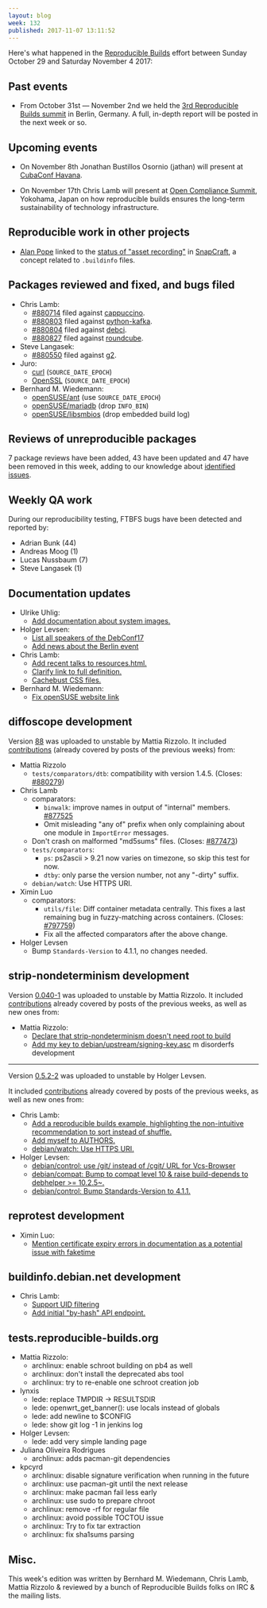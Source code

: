 ```yaml
---
layout: blog
week: 132
published: 2017-11-07 13:11:52
---
```


Here's what happened in the [Reproducible Builds](https://reproducible-builds.org) effort between Sunday October 29 and Saturday November 4 2017:

Past events
-----------

- From October 31st &mdash; November 2nd we held the [3rd Reproducible Builds summit](https://reproducible-builds.org/events/berlin2017/) in Berlin, Germany. A full, in-depth report will be posted in the next week or so.

Upcoming events
---------------

- On November 8th Jonathan Bustillos Osornio (jathan) will present at [CubaConf Havana](http://www.cubaconf.org/).

- On November 17th Chris Lamb will present at [Open Compliance Summit](http://events.linuxfoundation.org/events/open-compliance-summit/), Yokohama, Japan on how reproducible builds ensures the long-term sustainability of technology infrastructure.


Reproducible work in other projects
-----------------------------------

 * [Alan Pope](https://twitter.com/popey) linked to the [status of "asset recording"](https://forum.snapcraft.io/t/asset-recording-for-a-built-snap/317/27) in [SnapCraft](https://snapcraft.io/), a concept related to `.buildinfo` files.


Packages reviewed and fixed, and bugs filed
-------------------------------------------

* Chris Lamb:
    * [#880714](https://bugs.debian.org/880714) filed against [cappuccino](https://tracker.debian.org/pkg/cappuccino).
    * [#880803](https://bugs.debian.org/880803) filed against [python-kafka](https://tracker.debian.org/pkg/python-kafka).
    * [#880804](https://bugs.debian.org/880804) filed against [debci](https://tracker.debian.org/pkg/debci).
    * [#880827](https://bugs.debian.org/880827) filed against [roundcube](https://tracker.debian.org/pkg/roundcube).
* Steve Langasek:
    * [#880550](https://bugs.debian.org/880550) filed against [g2](https://tracker.debian.org/pkg/g2).
* Juro:
  * [curl](https://github.com/curl/curl/pull/2026) (`SOURCE_DATE_EPOCH`)
  * [OpenSSL](https://github.com/openssl/openssl/pull/4639) (`SOURCE_DATE_EPOCH`)
* Bernhard M. Wiedemann:
  * [openSUSE/ant](https://build.opensuse.org/request/show/536291) (use `SOURCE_DATE_EPOCH`)
  * [openSUSE/mariadb](https://build.opensuse.org/request/show/536714) (drop `INFO_BIN`)
  * [openSUSE/libsmbios](https://build.opensuse.org/request/show/538561) (drop embedded build log)


Reviews of unreproducible packages
----------------------------------

7 package reviews have been added, 43 have been updated and 47 have been removed in this week,
adding to our knowledge about [identified issues](https://tests.reproducible-builds.org/debian/index_issues.html).


Weekly QA work
--------------

During our reproducibility testing, FTBFS bugs have been detected and reported by:

 - Adrian Bunk (44)
 - Andreas Moog (1)
 - Lucas Nussbaum (7)
 - Steve Langasek (1)

Documentation updates
---------------------

- Ulrike Uhlig:
    - [Add documentation about system images.](https://salsa.debian.org/reproducible-builds/reproducible-website/commit/aa7f5d8)
- Holger Levsen:
    - [List all speakers of the DebConf17](https://salsa.debian.org/reproducible-builds/reproducible-website/commit/41c790b)
    - [Add news about the Berlin event](https://salsa.debian.org/reproducible-builds/reproducible-website/commit/f377966)
- Chris Lamb:
    - [Add recent talks to resources.html.](https://salsa.debian.org/reproducible-builds/reproducible-website/commit/5b92ba9)
    - [Clarify link to full definition.](https://salsa.debian.org/reproducible-builds/reproducible-website/commit/cc5529c)
    - [Cachebust CSS files.](https://salsa.debian.org/reproducible-builds/reproducible-website/commit/e1c13b9)
- Bernhard M. Wiedemann:
    - [Fix openSUSE website link](https://salsa.debian.org/reproducible-builds/reproducible-website/commit/4932426)


diffoscope development
----------------------

Version [88](https://tracker.debian.org/news/883817) was uploaded to unstable by Mattia Rizzolo.
It included [contributions](https://salsa.debian.org/reproducible-builds/diffoscope/commits/88)
(already covered by posts of the previous weeks) from:

* Mattia Rizzolo
   * `tests/comparators/dtb`: compatibility with version 1.4.5. (Closes: [#880279](https://bugs.debian.org/880279))
* Chris Lamb
   * comparators:
     * `binwalk`: improve names in output of "internal" members. [#877525](https://bugs.debian.org/877525)
     * Omit misleading "any of" prefix when only complaining about one module in `ImportError` messages.
   * Don't crash on malformed "md5sums" files. (Closes: [#877473](https://bugs.debian.org/877473))
   * `tests/comparators`:
     * `ps`: ps2ascii > 9.21 now varies on timezone, so skip this test for now.
     * `dtby`: only parse the version number, not any "-dirty" suffix.
   * `debian/watch`: Use HTTPS URI.
* Ximin Luo
   * comparators:
     * `utils/file`: Diff container metadata centrally. This fixes a last remaining bug in fuzzy-matching across containers. (Closes: [#797759](https://bugs.debian.org/797759))
     * Fix all the affected comparators after the above change.
* Holger Levsen
   * Bump `Standards-Version` to 4.1.1, no changes needed.


strip-nondeterminism development
--------------------------------

Version [0.040-1](https://tracker.debian.org/news/882433) was uploaded to unstable by Mattia Rizzolo.
It included [contributions](https://salsa.debian.org/reproducible-builds/strip-nondeterminism/commits/debian/0.040-1)
already covered by posts of the previous weeks, as well as new ones from:

- Mattia Rizzolo:
    - [Declare that strip-nondeterminism doesn't need root to build](https://salsa.debian.org/reproducible-builds/strip-nondeterminism.git/commit/?id=99de0a9)
    - [Add my key to debian/upstream/signing-key.asc](https://salsa.debian.org/reproducible-builds/strip-nondeterminism.git/commit/?id=0811b2d)
m
disorderfs development
----------------------

Version [0.5.2-2](https://tracker.debian.org/news/882666) was uploaded to unstable by Holger Levsen.

It included [contributions](https://salsa.debian.org/reproducible-builds/disorderfs/commits/debian/0.5.2-2)
already covered by posts of the previous weeks, as well as new ones from:

- Chris Lamb:
    - [Add a reproducible builds example, highlighting the non-intuitive recommendation to sort instead of shuffle.](https://salsa.debian.org/reproducible-builds/disorderfs.git/commit/?id=e0f2944)
    - [Add myself to AUTHORS.](https://salsa.debian.org/reproducible-builds/disorderfs.git/commit/?id=2c83a54)
    - [debian/watch: Use HTTPS URI.](https://salsa.debian.org/reproducible-builds/disorderfs.git/commit/?id=94c928d)
- Holger Levsen:
    - [debian/control: use /git/ instead of /cgit/ URL for Vcs-Browser](https://salsa.debian.org/reproducible-builds/disorderfs.git/commit/?id=38f3590)
    - [debian/compat: Bump to compat level 10 & raise build-depends to debhelper >= 10.2.5~.](https://salsa.debian.org/reproducible-builds/disorderfs.git/commit/?id=09ae3ee)
    - [debian/control: Bump Standards-Version to 4.1.1.](https://salsa.debian.org/reproducible-builds/disorderfs.git/commit/?id=2303465)


reprotest development
---------------------

- Ximin Luo:
    - [Mention certificate expiry errors in documentation as a potential issue with faketime](https://salsa.debian.org/reproducible-builds/reprotest.git/commit/?id=94e158c)


buildinfo.debian.net development
--------------------------------

- Chris Lamb:
    - [Support UID filtering](https://salsa.debian.org/reproducible-builds/buildinfo.debian.net.git/commit/?id=81c116b)
    - [Add initial "by-hash" API endpoint.](https://salsa.debian.org/reproducible-builds/buildinfo.debian.net.git/commit/?id=5d69f38)

tests.reproducible-builds.org
-----------------------------

* Mattia Rizzolo:
  * archlinux: enable schroot building on pb4 as well
  * archlinux: don't install the deprecated abs tool
  * archlinux: try to re-enable one schroot creation job
* lynxis
  * lede: replace TMPDIR -> RESULTSDIR
  * lede: openwrt_get_banner(): use locals instead of globals
  * lede: add newline to $CONFIG
  * lede: show git log -1 in jenkins log
* Holger Levsen:
  + lede: add very simple landing page
* Juliana Oliveira Rodrigues
  + archlinux: adds pacman-git dependencies
* kpcyrd
  * archlinux: disable signature verification when running in the future
  * archlinux: use pacman-git until the next release
  * archlinux: make pacman fail less early
  * archlinux: use sudo to prepare chroot
  * archlinux: remove -rf for regular file
  * archlinux: avoid possible TOCTOU issue
  * archlinux: Try to fix tar extraction
  * archlinux: fix sha1sums parsing

Misc.
-----

This week's edition was written by Bernhard M. Wiedemann, Chris Lamb, Mattia Rizzolo & reviewed by a bunch of Reproducible Builds folks on IRC & the mailing lists.
